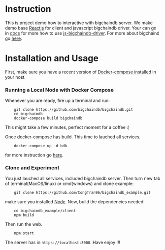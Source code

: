# Instruction
This is project demo how to interactive with bigchaindb server. We make demo base [Reactjs](https://reactjs.org) for client and javascript bigchaindb driver. Your can go in [docs](https://docs.bigchaindb.com/projects/js-driver/en/latest/index.html) for more how to use [js-bigchaindb-driver](https://github.com/bigchaindb/js-bigchaindb-driver). For more about bigchaind go [here](https://docs.bigchaindb.com/en/latest/).

# Installation and Usage
First, make sure you have a recent version of [Docker-compose installed](https://docs.docker.com/compose/install/) in your host.


### Running a Local Node with Docker Compose
Whenever you are ready, fire up a terminal and run:
```
    git clone https://github.com/bigchaindb/bigchaindb.git
    cd bigchaindb
    docker-compose build bigchaindb
```

This might take a few minutes, perfect moment for a coffee :)

Once docker-compose has build. This time to lauched all services.

```
    docker-compose up -d bdb
```

for more instruction go [here](https://docs.bigchaindb.com/projects/contributing/en/latest/dev-setup-coding-and-contribution-process/run-node-with-docker-compose.html).

### Clone and Experiment
You just lauched all services, included bigchaindb server. Then turn new tab of terminal(MacOS/linux) or cmd(windows) and clone example:
```
    git clone https://github.com/CongTran96/bigchaindb_example.git
```

make sure you installed [Node](https://nodejs.org/en/). Now, build the dependencies needed.

```
    cd bigchaindb_example/client
    npm build
```

Then run the web.
```
    npm start
```

The server has in `https://localhost:3000`. Have enjoy !!!